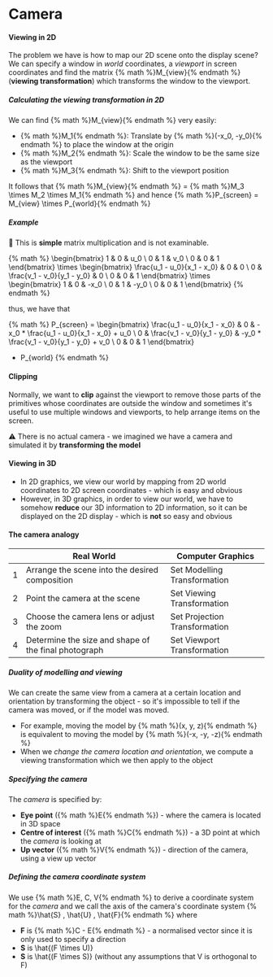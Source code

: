 # Camera

#### Viewing in 2D
The problem we have is how to map our 2D scene onto the display scene? We can specify a window in *world* coordinates, a *viewport* in screen coordinates and find the matrix {% math %}M_{view}{% endmath %} (**viewing transformation**) which transforms the window to the viewport.

##### Calculating the viewing transformation in 2D
We can find {% math %}M_{view}{% endmath %} very easily:
- {% math %}M_1{% endmath %}: Translate by {% math %}(-x_0, -y_0){% endmath %} to place the window at the origin
- {% math %}M_2{% endmath %}: Scale the window to be the same size as the viewport
- {% math %}M_3{% endmath %}: Shift to the viewport position

It follows that {% math %}M_{view}{% endmath %} = {% math %}M_3 \times M_2 \times M_1{% endmath %} and hence {% math %}P_{screen} = M_{view} \times P_{world}{% endmath %}

##### Example
:speak_no_evil: This is **simple** matrix multiplication and is not examinable.

{% math %}
\begin{bmatrix}
    1 & 0 & u_0 \\
    0 & 1 & v_0 \\
    0 & 0 & 1
\end{bmatrix}
\times
\begin{bmatrix}
    \frac{u_1 - u_0}{x_1 - x_0} & 0 & 0 \\
    0 & \frac{v_1 - v_0}{y_1 - y_0} & 0 \\
    0 & 0 & 1
\end{bmatrix}
\times
\begin{bmatrix}
    1 & 0 & -x_0 \\
    0 & 1 & -y_0 \\
    0 & 0 & 1
\end{bmatrix}
{% endmath %}

thus, we have that

{% math %}
P_{screen} = 
\begin{bmatrix}
    \frac{u_1 - u_0}{x_1 - x_0} & 0 & -x_0 * \frac{u_1 - u_0}{x_1 - x_0} + u_0 \\
    0 & \frac{v_1 - v_0}{y_1 - y_0} & -y_0 * \frac{v_1 - v_0}{y_1 - y_0} + v_0 \\
    0 & 0 & 1
\end{bmatrix}
* P_{world}
{% endmath %}

#### Clipping
Normally, we want to **clip** against the viewport to remove those parts of the primitives whose coordinates are outside the window and sometimes it's useful to use multiple windows and viewports, to help arrange items on the screen.

:warning: There is no actual camera - we imagined we have a camera and simulated it by **transforming the model**

#### Viewing in 3D
- In 2D graphics, we view our world by mapping from 2D world coordinates to 2D screen coordinates - which is easy and obvious
- However, in 3D graphics, in order to view our world, we have to somehow **reduce** our 3D information to 2D information, so it can be displayed on the 2D display - which is **not** so easy and obvious

#### The camera analogy
|   | Real World | Computer Graphics |
| - | ---------- | ----------------- |
| 1 | Arrange the scene into the desired composition | Set Modelling Transformation |
| 2 | Point the camera at the scene | Set Viewing Transformation |
| 3 | Choose the camera lens or adjust the zoom | Set Projection Transformation |
| 4 | Determine the size and shape of the final photograph | Set Viewport Transformation |

##### Duality of modelling and viewing
We can create the same view from a camera at a certain location and orientation by transforming the object - so it's impossible to tell if the camera was moved, or if the model was moved.

- For example, moving the model by {% math %}(x, y, z){% endmath %} is equivalent to moving the model by {% math %}(-x, -y, -z){% endmath %}
- When we *change the camera location and orientation*, we compute a viewing transformation which we then apply to the object

##### Specifying the camera
The *camera* is specified by:
- **Eye point** ({% math %}E{% endmath %}) - where the camera is located in 3D space
- **Centre of interest** ({% math %}C{% endmath %}) - a 3D point at which the *camera* is looking at
- **Up vector** ({% math %}V{% endmath %}) - direction of the camera, using a view up vector

##### Defining the camera coordinate system
We use {% math %}E, C, V{% endmath %} to derive a coordinate system for the *camera* and we call the axis of the camera's coordinate system {% math %}\hat{S} \, \hat{U} \, \hat{F}{% endmath %} where
- **F** is {% math %}C - E{% endmath %} - a normalised vector since it is only used to specify a direction
- **S** is \hat{(F \times U)}
- **S** is \hat{(F \times S)} (without any assumptions that V is orthogonal to F)
